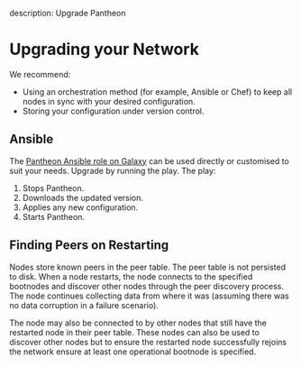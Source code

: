 description: Upgrade Pantheon     
<!--- END of page meta data -->

# Upgrading your Network 

We recommend: 

* Using an orchestration method (for example, Ansible or Chef) to keep all nodes in sync with your desired configuration. 
* Storing your configuration under version control. 

## Ansible 

The [Pantheon Ansible role on Galaxy](https://galaxy.ansible.com/pegasyseng/pantheon) can be used directly
or customised to suit your needs. Upgrade by running the play. The play: 

1. Stops Pantheon.
1. Downloads the updated version.
1. Applies any new configuration.
1. Starts Pantheon.

## Finding Peers on Restarting 

Nodes store known peers in the peer table. The peer table is not persisted to disk. When a node restarts, 
the node connects to the specified bootnodes and discover other nodes through the peer discovery process. 
The node continues collecting data from where it was (assuming there was no data corruption in a failure scenario). 

The node may also be connected to by other nodes that still have the restarted node in their peer table.
These nodes can also be used to discover other nodes but to ensure the restarted node successfully rejoins
the network ensure at least one operational bootnode is specified.



